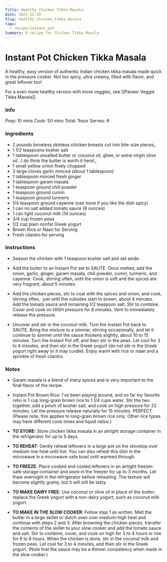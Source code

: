 ```yaml
---
Title: Healthy Chicken Tikka Masala
Date: 2023-12-28
Slug: healthy_chicken_tikka_masala
tags:
  - recipe/instant_pot
Summary: A recipe for Chicken Tikka Masala
---
```


# Instant Pot Chicken Tikka Masala

A healthy, easy version of authentic Indian chicken tikka masala made quick in the pressure cooker. Not too spicy, ultra creamy, filled with flavor, and great leftover too!

For a even more healthy version with more veggies, see [[Paneer Veggie Tikka Masala]]

### Info
Prep: 10 mins
Cook: 50 mins
Total: 1hour
Serves: 6


### Ingredients
- 2 pounds boneless skinless chicken breasts cut into bite-size pieces_
- 1 1/2 teaspoons kosher salt
- 1 tablespoon unsalted butter or coconut oil, ghee, or extra-virgin olive oil...I do think the butter is worth it here!_
- 1 small yellow onion finely chopped
- 3 large cloves garlic minced (about 1 tablespoon)
- 1 tablespoon minced fresh ginger
- 1 tablespoon garam masala
- 1 teaspoon ground chili powder
- 1 teaspoon ground cumin
- 1 teaspoon ground turmeric
- 1/4 teaspoon ground cayenne (use more if you like the dish spicy)
- 1 can no salt added tomato sauce (8 ounces)
- 1 can light coconut milk (14 ounces)
- 3/4 cup frozen peas
- 1/2 cup plain nonfat Greek yogurt
- Brown Rice or Naan for Serving
- Fresh cilantro for serving
    

### Instructions 

- Season the chicken with 1 teaspoon kosher salt and set aside.
    
- Add the butter to an Instant Pot set to SAUTE. Once melted, add the onion, garlic, ginger, garam masala, chili powder, cumin, turmeric, and cayenne. Cook, stirring often, until the onion is soft and the spices are very fragrant, about 5 minutes.
    
- Add the chicken pieces, stir to coat with the spices and onion, and cook, stirring often,  just until the outsides start to brown, about 4 minutes. Add the tomato sauce and remaining 1/2 teaspoon salt. Stir to combine. Cover and cook on HIGH pressure for 8 minutes. Vent to immediately release the pressure.
    
- Uncover and stir in the coconut milk. Turn the Instant Pot back to SAUTE. Bring the mixture to a simmer, stirring occasionally, and let it continue to simmer until the sauce thickens slightly, about 10 to 15 minutes. Turn the Instant Pot off, and then stir in the peas. Let cool for 3 to 4 minutes, and then stir in the Greek yogurt (do not stir in the Greek yogurt right away or it may curdle). Enjoy warm with rice or naan and a sprinkle of fresh cilantro.
    

### Notes

- Garam masala is a blend of many spices and is very important to the final flavor of the recipe.
    
- Instant Pot Brown Rice: I've been playing around, and so far my favorite ratio is 1 cup long-grain brown rice to 1 1/4 cups water. Stir the two together, add a pinch of kosher salt, and cook on high pressure for 22 minutes. Let the pressure release naturally for 15 minutes. PERFECT. (Please note, this applies to long-grain brown rice only. Other rice types may have different cook times and liquid ratios.)
    
- **TO STORE:** Store chicken tikka masala in an airtight storage container in the refrigerator for up to 5 days.
    
- **TO REHEAT**: Gently reheat leftovers in a large pot on the stovetop over medium-low heat until hot. You can also reheat this dish in the microwave in a microwave-safe bowl until warmed through.
    
- **TO FREEZE**: Place cooked and cooled leftovers in an airtight freezer-safe storage container and store in the freezer for up to 3 months. Let thaw overnight in the refrigerator before reheating. The texture will become slightly grainy, but it will still be tasty.
    
- **TO MAKE DAIRY FREE**: Use coconut or olive oil in place of the butter; replace the Greek yogurt with a non-dairy yogurt, such as coconut milk yogurt.
    
- **TO MAKE IN THE SLOW COOKER**: Follow step 1 as written. Melt the butter in a large skillet or dutch oven over medium-high heat and continue with steps 2 and 3. After browning the chicken pieces, transfer the contents of the skillet to your slow cooker and add the tomato sauce and salt. Stir to combine, cover, and cook on high for 3 to 4 hours or low for 6 to 8 hours. When the chicken is done, stir in the coconut milk and frozen peas. Let cool for 3 to 4 minutes, and then stir in the Greek yogurt. (Note that the sauce may be a thinner consistency when made in the slow cooker.)
